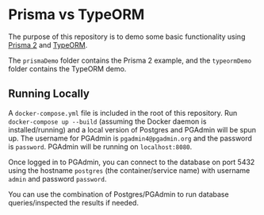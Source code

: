 # Prisma vs TypeORM

The purpose of this repository is to demo some basic functionality using [Prisma 2](https://www.prisma.io/docs/) and [TypeORM](https://typeorm.io/#/).

The `prismaDemo` folder contains the Prisma 2 example, and the `typeormDemo` folder contains the TypeORM demo.

## Running Locally

A `docker-compose.yml` file is included in the root of this repository. Run `docker-compose up --build` (assuming the Docker daemon is installed/running) and a local version of Postgres and PGAdmin will be spun up. The username for PGAdmin is `pgadmin4@pgadmin.org` and the password is `password`. PGAdmin will be running on `localhost:8080`.

Once logged in to PGAdmin, you can connect to the database on port 5432 using the hostname `postgres` (the container/service name) with username `admin` and password `password`.

You can use the combination of Postgres/PGAdmin to run database queries/inspected the results if needed.
